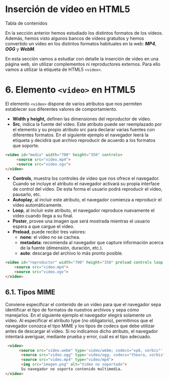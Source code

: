 # **Inserción de vídeo en HTML5**

Tabla de contenidos

En la sección anterior hemos estudiado los distintos formatos de los vídeos. Además, hemos visto algunos bancos de vídeos gratuitos y hemos convertido un vídeo en los distintos formatos habituales en la web: ***MP4***, ***OGG*** y ***WebM***.

En esta sección vamos a estudiar con detalle la inserción de vídeo en una página web, sin utilizar complementos ni reproductores externos. Para ello vamos a utilizar la etiqueta de HTML5 `<video>`.

# 6. Elemento `<video>` en HTML5

El elemento `<video>` dispone de varios atributos que nos permiten establecer sus diferentes valores de comportamiento.

-   **Width y height,** definen las dimensiones del reproductor de vídeo.
-   **Src**, indica la fuente del vídeo. Este atributo puede ser reemplazado por el elemento <source> y su propio atributo src para declarar varias fuentes con diferentes formatos. En el siguiente ejemplo el navegador leerá la etiqueta <source> y decidirá qué archivo reproducir de acuerdo a los formatos que soporte.

```html
<video id="medio" width="700" height="350" controls>
     <source src="video.mp4">
     <source src="video.ogv">
</video>
```

-   **Controls**, muestra los controles de vídeo que nos ofrece el navegador. Cuando se incluye el atributo el navegador activará su propia interface de control del vídeo. De esta forma el usuario podrá reproducir el vídeo, pausarlo, etc.
-   **Autoplay**, al incluir este atributo, el navegador comienza a reproducir el vídeo automáticamente.
-   **Loop**, al incluir este atributo, el navegador reproduce nuevamente el vídeo cuando llega a su final.
-   **Poster**, provee una imagen que será mostrada mientras el usuario espera a que cargue el vídeo.
-   **Preload**, puede recibir tres valores:
    -   **none**: el vídeo no se cachea.
    -   **metadata**: recomienda al navegador que capture información acerca de la fuente (dimensión, duración, etc.).
    -   **auto**: descarga del archivo lo más pronto posible.

```html
<video id="reproductor" width="700" height="350" preload controls loop poster="portada.jpg">
    <source src="video.mp4">
    <source src="video.ogv">
</video>
```

## 6.1. Tipos MIME

Conviene especificar el contenido de un vídeo para que el navegador sepa identificar el tipo de formatos de nuestros archivos y sepa cómo manejarlos. En el siguiente ejemplo el navegador elegirá solamente un vídeo. Al especificar el atributo type (no obligatorio), permitimos que el navegador conozca el tipo MIME y los tipos de codecs que debe utilizar antes de descargar el vídeo. Si no indicamos dicho atributo, el navegador intentará averiguar, mediante prueba y error, cuál es el tipo adecuado.

```html
 <video>
      <source src="video.webm" type='video/webm; codecs="vp8, vorbis"' />
       <source src="video.ogg" type='video/ogg; codecs="theora, vorbis"' />
       <source src="video.mp4" type="video/mp4">
       <img src="imagen.png" alt="Video no soportado">
       Su navegador no soporta contenido multimedia.
</video>
```
